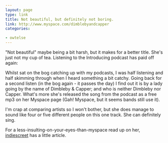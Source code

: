 ```yaml
---
layout: page
type: link
title: Not beautiful, but definitely not boring.  
link: http://www.myspace.com/dimblebyandcapper
categories: 

- owtelse
---
```

"Not beautiful" maybe being a bit harsh, but it makes for a better title. She's just not my cup of tea. Listening to the Introducing podcast has paid off again:

Whilst sat on the bog catching up with my podcasts, I was half listening and half skimming through when I heard something a bit catchy. Going back for a second listen (in the bog again - it passes the day) I find out it is by a lady going by the name of Dimbleby & Capper; and who is neither Dimbleby nor Capper. What's more she's released the song from the podcast as a free mp3 on her Myspace page (Gah! Myspace, but it seems bands still use it).

I'm crap at comparing artists so I won't bother, but she does manage to sound like four or five different people on this one track. She can definitely sing.

For a less-insulting-on-your-eyes-than-myspace read up on her, [indiescreet](http://www.indiescreet.com/tag/dimbleby-capper/) has a little article.
